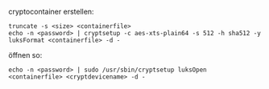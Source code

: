 cryptocontainer erstellen:
``` shell
truncate -s <size> <containerfile>
echo -n <password> | cryptsetup -c aes-xts-plain64 -s 512 -h sha512 -y luksFormat <containerfile> -d -
```

öffnen so:
``` shell
echo -n <password> | sudo /usr/sbin/cryptsetup luksOpen <containerfile> <cryptdevicename> -d -
```
